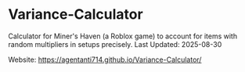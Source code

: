 # Variance-Calculator
Calculator for Miner's Haven (a Roblox game) to account for items with random multipliers in setups precisely.
Last Updated: 2025-08-30

Website: https://agentanti714.github.io/Variance-Calculator/
